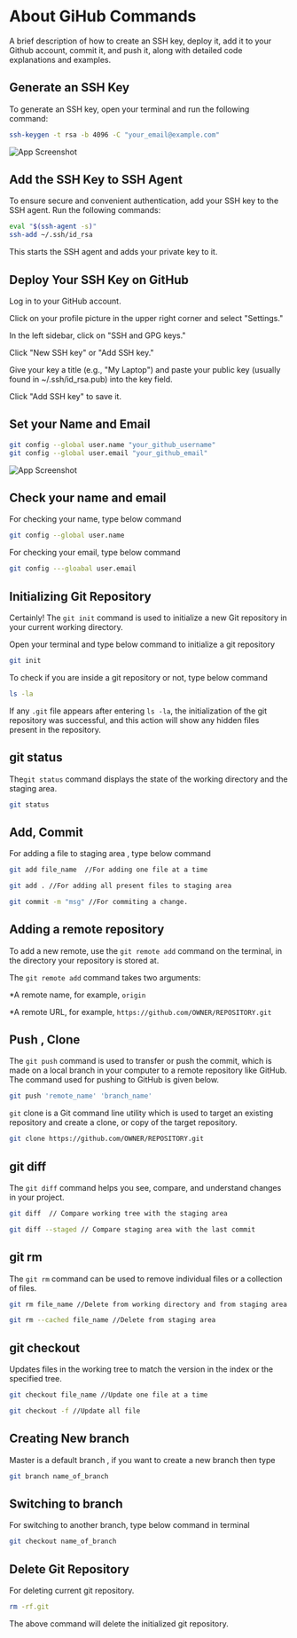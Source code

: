 
# About GiHub Commands

A brief description of how to create an SSH key, deploy it, add it to your Github account, commit it, and push it, along with detailed code explanations and examples.




## Generate an SSH Key

To generate an SSH key, open your terminal and run the following command:

```bash
ssh-keygen -t rsa -b 4096 -C "your_email@example.com"
```
![App Screenshot](https://ubuntucommunity.s3.dualstack.us-east-2.amazonaws.com/original/2X/6/632297ac3a6d94df04a256c0aeb16e8461ef4da0.png)

## Add the SSH Key to SSH Agent

To ensure secure and convenient authentication, add your SSH key to the SSH agent. Run the following commands:

```bash
eval "$(ssh-agent -s)"
ssh-add ~/.ssh/id_rsa
```
This starts the SSH agent and adds your private key to it.

## Deploy Your SSH Key on GitHub
Log in to your GitHub account.

 Click on your profile picture in the upper right corner and select "Settings."

 In the left sidebar, click on "SSH and GPG keys."

 Click "New SSH key" or "Add SSH key."

 Give your key a title (e.g., "My Laptop") and paste your public key (usually    found in ~/.ssh/id_rsa.pub) into the key field.

 Click "Add SSH key" to save it.

## Set your Name and Email

```bash 
git config --global user.name "your_github_username"
git config --global user.email "your_github_email"
```
![App Screenshot](https://practicalseries.com/1002-vcs/01-pages/03-04-install/02-images/fig-03-25-lrg.png)

## Check your name and email
For checking your name, type below command
```bash 
git config --global user.name
```
For checking your email, type below command
```bash 
git config ---gloabal user.email
```

## Initializing Git Repository
Certainly! The ```git init``` command is used to initialize a new Git repository in your current working directory.

Open your terminal and type below command to initialize a git repository

```bash 
git init 
```
To check if you are inside a git repository or not, type below command
```bash 
ls -la
```
If any ```.git``` file appears after entering ```ls -la```, the initialization of the git repository was successful, and this action will show any hidden files present in the repository.

## git status
The```git status``` command displays the state of the working directory and the staging area.
```bash
git status
``` 
## Add, Commit
For adding a file to staging area , type below command
```bash 
git add file_name  //For adding one file at a time

git add . //For adding all present files to staging area

git commit -m "msg" //For commiting a change.

```
## Adding a remote repository
To add a new remote, use the ```git remote add``` command on the terminal, in the directory your repository is stored at.

The ```git remote add``` command takes two arguments:

*A remote name, for example, ```origin```

*A remote URL, for example, ```https://github.com/OWNER/REPOSITORY.git```

## Push , Clone

The ```git push``` command is used to transfer or push the commit, which is made on a local branch in your computer to a remote repository like GitHub. The command used for pushing to GitHub is given below.
```bash
git push 'remote_name' 'branch_name'
```

```git``` clone is a Git command line utility which is used to target an existing repository and create a clone, or copy of the target repository.

```bash
git clone https://github.com/OWNER/REPOSITORY.git
```
## git diff
The ```git diff``` command helps you see, compare, and understand changes in your project. 
```bash 
git diff  // Compare working tree with the staging area

git diff --staged // Compare staging area with the last commit
```
## git rm
The ```git rm``` command can be used to remove individual files or a collection of files.
```bash
git rm file_name //Delete from working directory and from staging area

git rm --cached file_name //Delete from staging area
``` 
## git checkout
Updates files in the working tree to match the version in the index or the specified tree.
```bash
git checkout file_name //Update one file at a time

git checkout -f //Update all file 
```
## Creating New branch
Master is a default branch , if you want to create a new branch then type
```bash 
git branch name_of_branch
```

## Switching to branch
For switching to another branch, type below command in terminal
```bash
git checkout name_of_branch
```

## Delete Git Repository
For deleting current git repository.
```bash
rm -rf.git
```
The above command will delete the initialized git repository.
